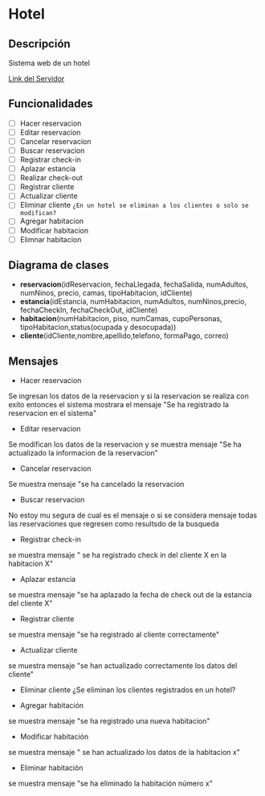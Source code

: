 # Hotel
## Descripción
Sistema web de un hotel

[Link del Servidor](http://54.162.225.248:8080/hotel.wsdl)

## Funcionalidades
- [ ] Hacer reservacion
- [ ] Editar reservacion
- [ ] Cancelar reservacion
- [ ] Buscar reservacion
- [ ] Registrar check-in
- [ ] Aplazar estancia
- [ ] Realizar check-out
- [ ] Registrar cliente
- [ ] Actualizar cliente
- [ ] Eliminar cliente `¿En un hotel se eliminan a los clientes o solo se modifican?`
- [ ] Agregar habitacion
- [ ] Modificar habitacion
- [ ] Elimnar habitacion

## Diagrama de clases
- **reservacion**(idReservacion, fechaLlegada, fechaSalida, numAdultos, numNinos, precio, camas, tipoHabitacion, idCliente)
- **estancia**(idEstancia, numHabitacion, numAdultos, numNinos,precio, fechaCheckIn, fechaCheckOut, idCliente)
- **habitacion**(numHabitacion, piso, numCamas, cupoPersonas, tipoHabitacion,status(ocupada y desocupada))
- **cliente**(idCliente,nombre,apellido,telefono, formaPago, correo)

## Mensajes
- Hacer reservacion 

Se ingresan los datos de la reservacion y si la reservacion se realiza con exito entonces el sistema mostrara el mensaje "Se ha registrado la reservacion en el sistema"

- Editar reservacion

Se modifican los datos de la reservacion y se muestra mensaje "Se ha actualizado la informacion de la reservacion"

- Cancelar reservacion

Se muestra mensaje "se ha cancelado la reservacion

- Buscar reservacion

No estoy mu segura de cual es el mensaje o si se considera mensaje todas las reservaciones que regresen como resultsdo de la busqueda

- Registrar check-in

se muestra mensaje " se ha registrado check in del cliente X en la habitacion X"

- Aplazar estancia

se muestra mensaje "se ha aplazado la fecha de check out de la estancia del cliente X"

- Registrar cliente

se muestra mensaje "se ha registrado al cliente correctamente"

- Actualizar cliente 

se muestra mensaje "se han actualizado correctamente los datos del cliente"

- Eliminar cliente ¿Se eliminan los clientes registrados en un hotel?

- Agregar habitación

se muestra mensaje "se ha registrado una nueva habitacion"

- Modificar habitación

se muestra mensaje " se han actualizado los datos de la habitacion x"

- Eliminar habitación

se muestra mensaje "se ha eliminado la habitación número x"

